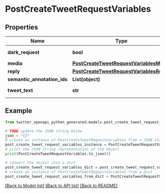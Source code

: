 # PostCreateTweetRequestVariables


## Properties

Name | Type | Description | Notes
------------ | ------------- | ------------- | -------------
**dark_request** | **bool** |  | [default to False]
**media** | [**PostCreateTweetRequestVariablesMedia**](PostCreateTweetRequestVariablesMedia.md) |  | 
**reply** | [**PostCreateTweetRequestVariablesReply**](PostCreateTweetRequestVariablesReply.md) |  | [optional] 
**semantic_annotation_ids** | **List[object]** |  | 
**tweet_text** | **str** |  | [default to 'test']

## Example

```python
from twitter_openapi_python_generated.models.post_create_tweet_request_variables import PostCreateTweetRequestVariables

# TODO update the JSON string below
json = "{}"
# create an instance of PostCreateTweetRequestVariables from a JSON string
post_create_tweet_request_variables_instance = PostCreateTweetRequestVariables.from_json(json)
# print the JSON string representation of the object
print(PostCreateTweetRequestVariables.to_json())

# convert the object into a dict
post_create_tweet_request_variables_dict = post_create_tweet_request_variables_instance.to_dict()
# create an instance of PostCreateTweetRequestVariables from a dict
post_create_tweet_request_variables_from_dict = PostCreateTweetRequestVariables.from_dict(post_create_tweet_request_variables_dict)
```
[[Back to Model list]](../README.md#documentation-for-models) [[Back to API list]](../README.md#documentation-for-api-endpoints) [[Back to README]](../README.md)


